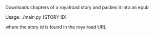 Downloads chapters of a royalroad story and packes it into an epub

Usage: ./main.py {STORY ID}

where the story id is found in the royalroad URL

